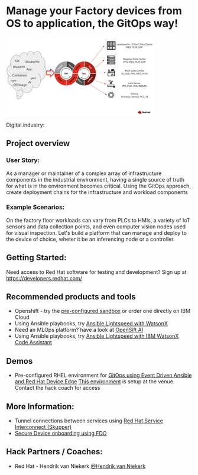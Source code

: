 # Manage your Factory devices from OS to application, the GitOps way!
<img src="images/factoryAsCode.png" alt="Organizing and automating the chaos" width="400">
 
Digital.industry: 
## Project overview
### User Story:
As a manager or maintainer of a complex array of infrastructure components in the industrial environment, having a single source of truth for what is in the environment becomes critical.
Using the GitOps approach, create deployment chains for the infrastructure and workload components

### Example Scenarios:
On the factory floor workloads can vary from PLCs to HMIs, a variety of IoT sensors and data collection points, and even computer vision nodes used for visual inspection.
Let's build a platform that can manage and deploy to the device of choice, wheter it be an inferencing node or a controller.

## Getting Started:
Need access to Red Hat software for testing and development? Sign up at https://developers.redhat.com/

## Recommended products and tools
  - Openshift - try the [pre-configured sandbox](https://console.redhat.com/openshift/sandbox) or order one directly on IBM Cloud
  - Using Ansible playbooks, try [Ansible Lightspeed with WatsonX](https://developers.redhat.com/products/ansible/lightspeed)
  - Need an MLOps platform? have a look at [OpenSift AI](https://www.redhat.com/en/technologies/cloud-computing/openshift/openshift-ai)
  - Using Ansible playbooks, try [Ansible Lightspeed with IBM WatsonX Code Assistant](https://developers.redhat.com/products/ansible/lightspeed)

## Demos
  - Pre-configured RHEL environment for [GitOps using Event Driven Ansible and Red Hat Device Edge](https://www.youtube.com/watch?v=XCtfy7AqLLY&t=1525s)
  [This environment](https://github.com/redhat-manufacturing/device-edge-workshops/blob/gitops-demo/exercises/rhde_gitops/demo/README.md) is setup at the venue. Contact the hack coach for access

## More Information:
  - Tunnel connections between services using [Red Hat Service Interconnect (Skupper)](https://access.redhat.com/documentation/en-us/red_hat_service_interconnect/1.4/html/introduction/index)
  - [Secure Device onboarding using FDO](https://access.redhat.com/documentation/en-us/red_hat_enterprise_linux/9/html/composing_installing_and_managing_rhel_for_edge_images/assembly_automatically-provisioning-and-onboarding-rhel-for-edge-devices_composing-installing-managing-rhel-for-edge-images#:~:text=The%20FIDO%20Device%20Onboarding%20(FDO)%20process%20automatically%20provisions%20and%20onboards,should%20run%20on%20secure%20networks)

## Hack Partners / Coaches:
  - Red Hat - Hendrik van Niekerk [@Hendrik van Niekerk](https://bcx2024.slack.com/archives/D06J3RV2EB1) 